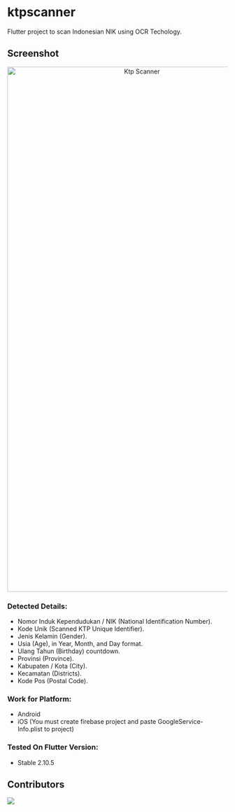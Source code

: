# ktpscanner
Flutter project to scan Indonesian NIK using OCR Techology.

## Screenshot
<p align="center">
  <img src="https://i.ibb.co/FVRgtqp/IMG-8948.png" height="1200" width="600" alt="Ktp Scanner"/>
</p>

### Detected Details:
- Nomor Induk Kependudukan / NIK (National Identification Number).
- Kode Unik (Scanned KTP Unique Identifier).
- Jenis Kelamin (Gender).
- Usia (Age), in Year, Month, and Day format.
- Ulang Tahun (Birthday) countdown.
- Provinsi (Province).
- Kabupaten / Kota (City).
- Kecamatan (Districts).
- Kode Pos (Postal Code).

### Work for Platform:
- Android
- iOS (You must create firebase project and paste GoogleService-Info.plist to project)

### Tested On Flutter Version:
- Stable 2.10.5

## Contributors

<a href="https://github.com/yusriltakeuchi/ktpscanner/graphs/contributors">
  <img src="https://contrib.rocks/image?repo=yusriltakeuchi/ktpscanner" />
</a>
